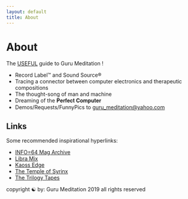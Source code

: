 ```yaml
---
layout: default
title: About
---
```


# About

The <u>USEFUL</u> guide to Guru Meditation !

- Record Label™ and Sound Source®
- Tracing a connector between computer electronics and therapeutic compositions
- The thought-song of man and machine
- Dreaming of the 𝐏𝐞𝐫𝐟𝐞𝐜𝐭 𝐂𝐨𝐦𝐩𝐮𝐭𝐞𝐫
- Demos/Requests/FunnyPics to <a href="mailto:guru_meditation@yahoo.com?subject=☯">guru_meditation@yahoo.com</a>

## Links

Some recommended inspirational hyperlinks:

- <a href="https://archive.org/details/info-magazine">INFO=64 Mag Archive</a>
- <a href="https://www.libramix.org/">Libra Mix</a>
- <a href="http://www.kaossedgeofficial.com/">Kaoss Edge</a>
- <a href="http://www.2112.net/syrinx/about.htm">The Temple of Syrinx</a>
- <a href="https://blog.thetrilogytapes.com/">The Trilogy Tapes</a>



<div class="footer">
copyright ☯ by:
Guru Meditation
2019
all rights reserved
</div>
